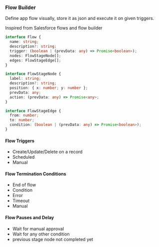 ### Flow Builder

Define app flow visually, store it as json and execute it on given triggers.

Inspired from Salesforce flows and flow builder

```ts
interface Flow {
  name: string;
  description?: string;
  trigger: (boolean | (prevData: any) => Promise<boolean>);
  nodes: FlowStageNode[];
  edges: FlowStageEdge[];
}

interface FlowStageNode {
  label: string;
  description?: string;
  position: { x: number; y: number };
  prevData: any;
  action: (prevData: any) => Promise<any>;
}

interface FlowStageEdge {
  from: number;
  to: number;
  condition: (boolean | (prevData: any) => Promise<boolean>);
}
```

#### Flow Triggers

- Create/Update/Delete on a record
- Scheduled
- Manual

#### Flow Termination Conditions

- End of flow
- Condition
- Error
- Timeout
- Manual

#### Flow Pauses and Delay

- Wait for manual approval
- Wait for any other condition
- previous stage node not completed yet
